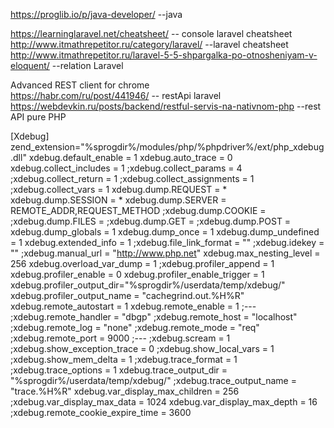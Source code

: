 https://proglib.io/p/java-developer/   --java   <br>

https://learninglaravel.net/cheatsheet/ -- console laravel cheatsheet  <br>
http://www.itmathrepetitor.ru/category/laravel/  --laravel cheatsheet <br>
http://www.itmathrepetitor.ru/laravel-5-5-shpargalka-po-otnosheniyam-v-eloquent/   --relation Laravel


Advanced REST client for chrome <br>
https://habr.com/ru/post/441946/   -- restApi laravel <br>
https://webdevkin.ru/posts/backend/restful-servis-na-nativnom-php   --rest API pure PHP



[Xdebug]
zend_extension="%sprogdir%/modules/php/%phpdriver%/ext/php_xdebug.dll"
xdebug.default_enable = 1
xdebug.auto_trace = 0
xdebug.collect_includes = 1
;xdebug.collect_params = 4
;xdebug.collect_return = 1
;xdebug.collect_assignments = 1
;xdebug.collect_vars = 1
xdebug.dump.REQUEST = *
xdebug.dump.SESSION = *
xdebug.dump.SERVER = REMOTE_ADDR,REQUEST_METHOD
;xdebug.dump.COOKIE =
;xdebug.dump.FILES =
;xdebug.dump.GET =
;xdebug.dump.POST =
xdebug.dump_globals = 1
xdebug.dump_once = 1
xdebug.dump_undefined = 1
xdebug.extended_info = 1
;xdebug.file_link_format = ""
;xdebug.idekey = ""
;xdebug.manual_url = "http://www.php.net"
xdebug.max_nesting_level = 256
xdebug.overload_var_dump = 1
;xdebug.profiler_append = 1
xdebug.profiler_enable = 0
xdebug.profiler_enable_trigger = 1
xdebug.profiler_output_dir="%sprogdir%/userdata/temp/xdebug/"
xdebug.profiler_output_name = "cachegrind.out.%H%R"
xdebug.remote_autostart = 1
xdebug.remote_enable = 1
;---
;xdebug.remote_handler = "dbgp"
;xdebug.remote_host = "localhost"
;xdebug.remote_log = "none"
;xdebug.remote_mode = "req"
;xdebug.remote_port = 9000
;---
;xdebug.scream = 1
;xdebug.show_exception_trace = 0
;xdebug.show_local_vars = 1
;xdebug.show_mem_delta = 1
;xdebug.trace_format = 1
;xdebug.trace_options = 1
xdebug.trace_output_dir = "%sprogdir%/userdata/temp/xdebug/"
;xdebug.trace_output_name = "trace.%H%R"
xdebug.var_display_max_children = 256
;xdebug.var_display_max_data = 1024
xdebug.var_display_max_depth = 16
;xdebug.remote_cookie_expire_time = 3600
